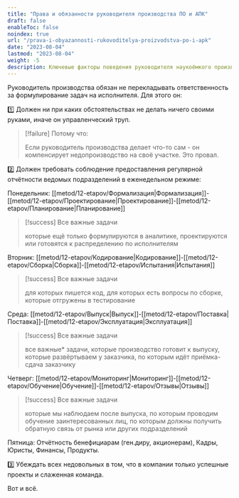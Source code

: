 ```yaml
---
title: "Права и обязанности руководителя производства ПО и АПК"
draft: false
enableToc: false
noindex: true
url: "/prava-i-obyazannosti-rukovoditelya-proizvodstva-po-i-apk"
date: "2023-08-04"
lastmod: "2023-08-04"
weight: -5
description: Ключевые факторы поведения руководителя наукоёмкого производства
---
```


Руководитель производства обязан не перекладывать ответственность за формулирование задач на исполнителя. Для этого он:

1️⃣ Должен ни при каких обстоятельствах не делать ничего своими руками, иначе он управленческий труп.
> [!failure] Потому что:
>
> Если руководитель производства делает что-то сам - он компенсирует недопроизводство на своё участке. Это провал.


2️⃣ Должен требовать соблюдение предоставления регулярной отчётности ведомых подразделений в еженедельном режиме:

Понедельник: [[metod/12-etapov/Формализация|Формализация]]-[[metod/12-etapov/Проектирование|Проектирование]]-[[metod/12-etapov/Планирование|Планирование]]
> [!success] Все важные задачи
>
> которые ещё только формулируются в аналитике, проектируются или готовятся к распределению по исполнителям

Вторник: [[metod/12-etapov/Кодирование|Кодирование]]-[[metod/12-etapov/Сборка|Сборка]]-[[metod/12-etapov/Испытания|Испытания]]
> [!success] Все важные задачи
>
> для которых пишется код, для которых есть вопросы по сборке, которые отгружены в тестирование

Среда: [[metod/12-etapov/Выпуск|Выпуск]]-[[metod/12-etapov/Поставка|Поставка]]-[[metod/12-etapov/Эксплуатация|Эксплуатация]]
> [!success] Все важные задачи
>
> все важные* задачи, которые производство готовит к выпуску, которые развёртываем у заказчика, по которым идёт приёмка-сдача заказчику

Четверг: [[metod/12-etapov/Мониторинг|Мониторинг]]-[[metod/12-etapov/Обучение|Обучение]]-[[metod/12-etapov/Отзывы|Отзывы]]
> [!success] Все важные задачи
>
> которые мы наблюдаем после выпуска, по которым проводим обучение заинтересованных лиц, по которым должны получить обратную связь от рынка или других подразделений

Пятница:
Отчётность бенефициарам (ген.диру, акционерам), Кадры, Юристы, Финансы, Продукты.

3️⃣ Убеждать всех недовольных в том, что в компании только успешные проекты и слаженная команда.

Вот и всё.